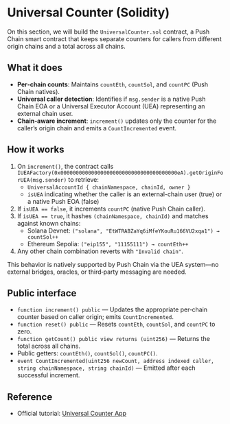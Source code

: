 # Universal Counter (Solidity)

On this section, we will build the `UniversalCounter.sol` contract, a Push Chain smart contract that keeps separate counters for callers from different origin chains and a total across all chains.

## What it does

- **Per‑chain counts**: Maintains `countEth`, `countSol`, and `countPC` (Push Chain natives).
- **Universal caller detection**: Identifies if `msg.sender` is a native Push Chain EOA or a Universal Executor Account (UEA) representing an external chain user.
- **Chain‑aware increment**: `increment()` updates only the counter for the caller’s origin chain and emits a `CountIncremented` event.

## How it works

1. On `increment()`, the contract calls `IUEAFactory(0x00000000000000000000000000000000000000eA).getOriginForUEA(msg.sender)` to retrieve:
   - `UniversalAccountId { chainNamespace, chainId, owner }`
   - `isUEA` indicating whether the caller is an external-chain user (true) or a native Push EOA (false)
2. If `isUEA == false`, it increments `countPC` (native Push Chain caller).
3. If `isUEA == true`, it hashes `(chainNamespace, chainId)` and matches against known chains:
   - Solana Devnet: `("solana", "EtWTRABZaYq6iMfeYKouRu166VU2xqa1") → countSol++`
   - Ethereum Sepolia: `("eip155", "11155111") → countEth++`
4. Any other chain combination reverts with `"Invalid chain"`.

This behavior is natively supported by Push Chain via the UEA system—no external bridges, oracles, or third‑party messaging are needed.

## Public interface

- `function increment() public` — Updates the appropriate per‑chain counter based on caller origin; emits `CountIncremented`.
- `function reset() public` — Resets `countEth`, `countSol`, and `countPC` to zero.
- `function getCount() public view returns (uint256)` — Returns the total across all chains.
- Public getters: `countEth()`, `countSol()`, `countPC()`.
- `event CountIncremented(uint256 newCount, address indexed caller, string chainNamespace, string chainId)` — Emitted after each successful increment.

## Reference

- Official tutorial: <a href="https://pushchain.github.io/push-chain-website/pr-preview/pr-1067/docs/chain/tutorials/tutorial-universal-counter/" target="_blank">Universal Counter App</a>
